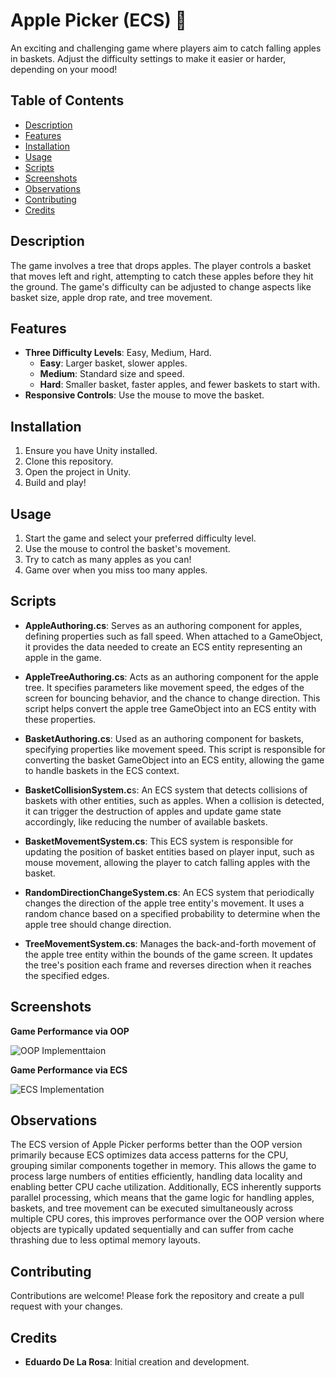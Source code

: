 # Apple Picker (ECS) 🍎

An exciting and challenging game where players aim to catch falling apples in baskets. Adjust the difficulty settings to make it easier or harder, depending on your mood!

## Table of Contents

- [Description](#description)
- [Features](#features)
- [Installation](#installation)
- [Usage](#usage)
- [Scripts](#scripts)
- [Screenshots](#screenshots)
- [Observations](#observations)
- [Contributing](#contributing)
- [Credits](#credits)

## Description

The game involves a tree that drops apples. The player controls a basket that moves left and right, attempting to catch these apples before they hit the ground. The game's difficulty can be adjusted to change aspects like basket size, apple drop rate, and tree movement.

## Features

- **Three Difficulty Levels**: Easy, Medium, Hard.
  - **Easy**: Larger basket, slower apples.
  - **Medium**: Standard size and speed.
  - **Hard**: Smaller basket, faster apples, and fewer baskets to start with.
- **Responsive Controls**: Use the mouse to move the basket.

## Installation

1. Ensure you have Unity installed.
2. Clone this repository.
3. Open the project in Unity.
4. Build and play!

## Usage

1. Start the game and select your preferred difficulty level.
2. Use the mouse to control the basket's movement.
3. Try to catch as many apples as you can!
4. Game over when you miss too many apples.

## Scripts

- **AppleAuthoring.cs**: Serves as an authoring component for apples, defining properties such as fall speed. When attached to a GameObject, it provides the data needed to create an ECS entity representing an apple in the game.

- **AppleTreeAuthoring.cs**: Acts as an authoring component for the apple tree. It specifies parameters like movement speed, the edges of the screen for bouncing behavior, and the chance to change direction. This script helps convert the apple tree GameObject into an ECS entity with these properties.

- **BasketAuthoring.cs**: Used as an authoring component for baskets, specifying properties like movement speed. This script is responsible for converting the basket GameObject into an ECS entity, allowing the game to handle baskets in the ECS context.

- **BasketCollisionSystem.c**s: An ECS system that detects collisions of baskets with other entities, such as apples. When a collision is detected, it can trigger the destruction of apples and update game state accordingly, like reducing the number of available baskets.

- **BasketMovementSystem.cs**: This ECS system is responsible for updating the position of basket entities based on player input, such as mouse movement, allowing the player to catch falling apples with the basket.

- **RandomDirectionChangeSystem.cs**: An ECS system that periodically changes the direction of the apple tree entity's movement. It uses a random chance based on a specified probability to determine when the apple tree should change direction.

- **TreeMovementSystem.cs**: Manages the back-and-forth movement of the apple tree entity within the bounds of the game screen. It updates the tree's position each frame and reverses direction when it reaches the specified edges.

## Screenshots

**Game Performance via OOP**

![OOP Implementtaion](https://cdn.discordapp.com/attachments/1103515433862172673/1172340959053352970/OOP.jpg?ex=655ff699&is=654d8199&hm=a8e42554c7314811475e62c27c7e1fb66357bf387e0caa10e52ad3fa2d4a2f8b&)  

**Game Performance via ECS**

![ECS Implementation](https://cdn.discordapp.com/attachments/1103515433862172673/1172340967966257182/ECS.jpg?ex=655ff69b&is=654d819b&hm=0c3f0a6907fd39f9c29e7e20dab83ac6a2d4f3605bd4e1aee7ec1b4afcf9aeb2&)  

## Observations

The ECS version of Apple Picker performs better than the OOP version primarily because ECS optimizes data access patterns for the CPU, grouping similar components together in memory. This allows the game to process large numbers of entities efficiently, handling data locality and enabling better CPU cache utilization. Additionally, ECS inherently supports parallel processing, which means that the game logic for handling apples, baskets, and tree movement can be executed simultaneously across multiple CPU cores, this improves performance over the OOP version where objects are typically updated sequentially and can suffer from cache thrashing due to less optimal memory layouts.

## Contributing

Contributions are welcome! Please fork the repository and create a pull request with your changes.

## Credits

- **Eduardo De La Rosa**: Initial creation and development.
